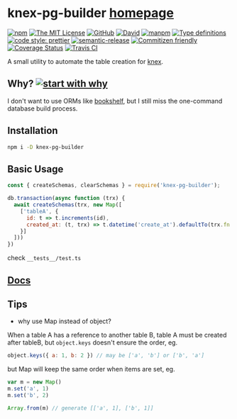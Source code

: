 # knex-pg-builder [homepage](https:///xiechao06.github.io/knex-pg-builder)

[![npm](https://img.shields.io/npm/v/knex-pg-builder.svg?style=flat-square)](https://www.npmjs.org/package/knex-pg-builder)
[![The MIT License](https://img.shields.io/badge/license-MIT-orange.svg?style=flat-square)](http://opensource.org/licenses/MIT)
[![GitHub](https://img.shields.io/github/issues/xiechao06/knex-pg-builder.svg?style=flat-square)](https://github.com/xiechao06/knex-pg-builder/issues)
[![David](https://img.shields.io/david/xiechao06/knex-pg-builder.svg?style=flat-square)](https://david-dm.org/xiechao06/knex-pg-builder)
[![manpm](https://img.shields.io/badge/manpm-compatible-3399ff.svg)](https://github.com/bahmutov/manpm)
[![Type definitions](https://img.shields.io/npm/types/knex-pg-builder.svg)](https://www.typescriptlang.org/)
[![code style: prettier](https://img.shields.io/badge/code_style-prettier-ff69b4.svg?style=flat-square)](https://github.com/prettier/prettier)
[![semantic-release](https://img.shields.io/badge/%20%20%F0%9F%93%A6%F0%9F%9A%80-semantic--release-e10079.svg)](https://github.com/semantic-release/semantic-release)
[![Commitizen friendly](https://img.shields.io/badge/commitizen-friendly-brightgreen.svg)](http://commitizen.github.io/cz-cli/)
[![Coverage Status](https://coveralls.io/repos/github/xiechao06/knex-pg-builder/badge.svg)](https://coveralls.io/github/xiechao06/knex-pg-builder)
[![Travis CI](https://img.shields.io/travis/xiechao06/knex-pg-builder.svg?style=flat-square)](https://travis-ci.org/xiechao06/knex-pg-builder)


A small utility to automate the table creation for [knex](https://knexjs.org).

## Why? [![start with why](https://img.shields.io/badge/start%20with-why%3F-brightgreen.svg?style=flat)](http://www.ted.com/talks/simon_sinek_how_great_leaders_inspire_action)

I don't want to use ORMs like [bookshelf](https://bookshelfjs.org/), but I
still miss the one-command database build process.

## Installation

```bash
npm i -D knex-pg-builder
```

## Basic Usage

```javascript
const { createSchemas, clearSchemas } = require('knex-pg-builder');

db.transaction(async function (trx) {
  await createSchemas(trx, new Map([
    ['tableA', {
      id: t => t.increments(id),
      created_at: (t, trx) => t.datetime('create_at').defaultTo(trx.fn.now(6))
    }]
  ]))
})
```

check `__tests__/test.ts`

## [Docs](https:///xiechao06.github.io/knex-pg-builder)

## Tips

* why use Map instead of object?

When a table A has a reference to another table B, table A must be created after
tableB, but `object.keys` doesn't ensure the order, eg.

```javascript
object.keys({ a: 1, b: 2 }) // may be ['a', 'b'] or ['b', 'a']
```

but Map will keep the same order when items are set, eg.

```javascript
var m = new Map()
m.set('a', 1)
m.set('b', 2)

Array.from(m) // generate [['a', 1], ['b', 1]]
```
